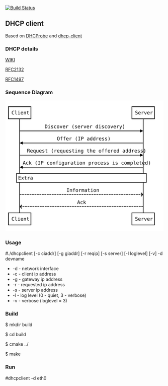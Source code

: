 [![Build Status](https://travis-ci.org/nttlman23/dhcpclient.svg?branch=master)](https://travis-ci.org/nttlman23/dhcpclient)

## DHCP client

Based on [DHCProbe](https://github.com/JohannesBuchner/DHCProbe) and [dhcp-client](https://github.com/samueldotj/dhcp-client)

### DHCP details

[WIKI](https://en.wikipedia.org/wiki/Dynamic_Host_Configuration_Protocol)

[RFC2132](https://tools.ietf.org/html/rfc2132)

[RFC1497](https://tools.ietf.org/html/rfc1497)


### Sequence Diagram

![Diagram](./misc/diagram.svg)

### Usage

#./dhcpclient [-c ciaddr] [-g giaddr] [-r reqip] [-s server] [-l loglevel] [-v] -d devname
- -d - network interface
- -c - client ip address
- -g - gateway ip address
- -r - requested ip address
- -s - server ip address
- -l - log level (0 - quiet, 3 - verbose)
- -v - verbose (loglevel = 3)

### Build
$ mkdir build

$ cd build

$ cmake ../

$ make

### Run
#dhcpclient -d eth0

